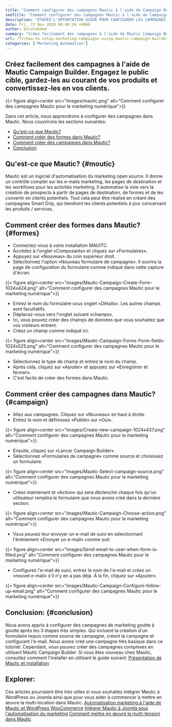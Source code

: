 ```yaml
---
title: "Comment configurer des campagnes Mautic à l'aide de Campaign Builder" 
seoTitle: "Comment configurer des campagnes Mautic à l'aide de Campaign Builder" 
description: "ÉTAPEZ-L'APPORTATION GUIDE POUR CONFIGURER LES CAMPAGNES DANS LA MAUTIC ET OBTENIR FOURRIEUR DES EMAILS MARKETING, PAGES DE PERTURATION ET TRAVAILLES POUR LES ACTIVITÉS MARKETINES." 
date: Fri, 27 Nov 2020 09:46:58 +0000
author: bilalahmed
summary: "Créez facilement des campagnes à l'aide de Mautic Campaign Builder. Engagez le public cible, gardez-les au courant de vos produits et convertissez-les en vos clients." 
url: /fr/how-to-setup-marketing-campaigns-using-mautic-campaign-builder/
categories: ['Marketing Automation']
---
```


## Créez facilement des campagnes à l'aide de Mautic Campaign Builder. Engagez le public cible, gardez-les au courant de vos produits et convertissez-les en vos clients.

{{< figure align=center src="images/mautic.png" alt="Comment configurer des campagnes Mautic pour le marketing numérique">}}

Dans cet article, nous apprendrons à configurer des campagnes dans Mautic. Nous couvrirons les sections suivantes:
  * [Qu'est-ce que Mautic?][1]
  * [Comment créer des formes dans Mautic?][2]
  * [Comment créer des campagnes dans Mautic?][3]
  * [Conclusion][4]

## Qu'est-ce que Mautic? {#moutic}
Mautic est un logiciel d'automatisation du marketing open source. Il donne un contrôle complet sur les e-mails marketing, les pages de destination et les workflows pour les activités marketing. Il automatise la voie vers la création de prospects à partir de pages de destination, de formes et de les convertir en clients potentiels. Tout cela peut être réalisé en créant des campagnes Smart Drip, qui tiendront les clients potentiels à jour concernant les produits / services.

## Comment créer des formes dans Mautic? {#formes}
  * Connectez-vous à votre installation MAUITC.
  * Accédez à l'onglet «Composants» et cliquez sur «Formulaires».
  * Appuyez sur «Nouveau» du coin supérieur droit.
  * Sélectionnez l'option «Nouveau formulaire de campagne». Il ouvrira la page de configuration du formulaire comme indiqué dans cette capture d'écran.

{{< figure align=center src="images/Mautic-Campaign-Create-Form-1024x424.png" alt="Comment configurer des campagnes Mautic pour le marketing numérique">}}

  * Entrez le nom du formulaire sous onglet «Détails». Les autres champs sont facultatifs.
  * Déplacez-vous vers l'onglet suivant «champs».
  * Ici, vous pouvez créer des champs de données que vous souhaitez que vos visiteurs entrent.
  * Créez un champ comme indiqué ici:

{{< figure align=center src="images/Mautic-Campaign-Forms-Form-fields-1024x525.png" alt="Comment configurer des campagnes Mautic pour le marketing numérique">}}

  * Sélectionnez le type de champ et entrez le nom du champ.
  * Après cela, cliquez sur «Ajouter» et appuyez sur «Enregistrer et fermer».
  * C'est facile de créer des formes dans Mautic.

## Comment créer des campagnes dans Mautic? {#campaign}
  * Allez aux campagnes. Cliquez sur «Nouveau» en haut à droite.
  * Entrez le nom et définissez «Publié» sur «Oui».

{{< figure align=center src="images/Create-new-campaign-1024x437.png" alt="Comment configurer des campagnes Mautic pour le marketing numérique">}}

  * Ensuite, cliquez sur «Lancer Campaign Builder».
  * Sélectionnez «Formulaires de campagne» comme source et choisissez un formulaire.

{{< figure align=center src="images/Mautic-Select-campaign-source.png" alt="Comment configurer des campagnes Mautic pour le marketing numérique">}}

  * Créez maintenant et «Action» qui sera déclenché chaque fois qu'un utilisateur remplira le formulaire que nous avons créé dans la dernière section.

{{< figure align=center src="images/Mautic-Campaign-Choose-action.png" alt="Comment configurer des campagnes Mautic pour le marketing numérique">}}

  * Vous pouvez leur envoyer un e-mail de suivi en sélectionnant l'événement «Envoyer un e-mail» comme suit:

{{< figure align=center src="images/Send-email-to-user-when-form-is-filled.png" alt="Comment configurer des campagnes Mautic pour le marketing numérique">}}

  * Configurez l'e-mail de suivi, entrez le nom de l'e-mail et créez un «nouvel e-mail» s'il n'y en a pas déjà. À la fin, cliquez sur «Ajouter».

{{< figure align=center src="images/Mautic-Campaign-Configure-follow-up-email.png" alt="Comment configurer des campagnes Mautic pour le marketing numérique">}}


## Conclusion: {#conclusion}
Nous avons appris à configurer des campagnes de marketing goutte à goutte après les 3 étapes très simples. Qui incluent la création d'un formulaire requis comme source de campagne, créant la campagne et configurant l'e-mail. Nous avons créé une campagne très basique dans ce tutoriel. Cependant, vous pouvez créer des campagnes complexes en utilisant Mautic Campaign Builder. Si vous êtes nouveau chez Mautic, consultez comment l'installer en utilisant le guide suivant:
[Présentation de Mautic et installation][5]

## Explorer:
Ces articles pourraient être très utiles si vous souhaitez intégrer Mautic à WordPress ou Joomla ainsi que pour vous aider à commencer à mettre en œuvre la multi-location dans Mautic.
[Automatisation marketing à l'aide de Mautic et WordPress WooCommerce][6]
[Intégrer Mautic à Joomla pour l'automatisation du marketing][7]
[Comment mettre en œuvre la multi-tension dans Mautic][8]

  
[1]: #mautic
[2]: #forms
[3]: #campaigns
[4]: #conclusion
[5]: https://products.containerize.com/marketing-automation/mautic
[6]: https://blog.containerize.com/wp-admin/post.php?post=388&action=edit
[7]: https://blog.containerize.com/wp-admin/post.php?post=233&action=edit
[8]: https://blog.containerize.com/marketing-automation/how-to-implement-multi-tenancy-in-mautic/

